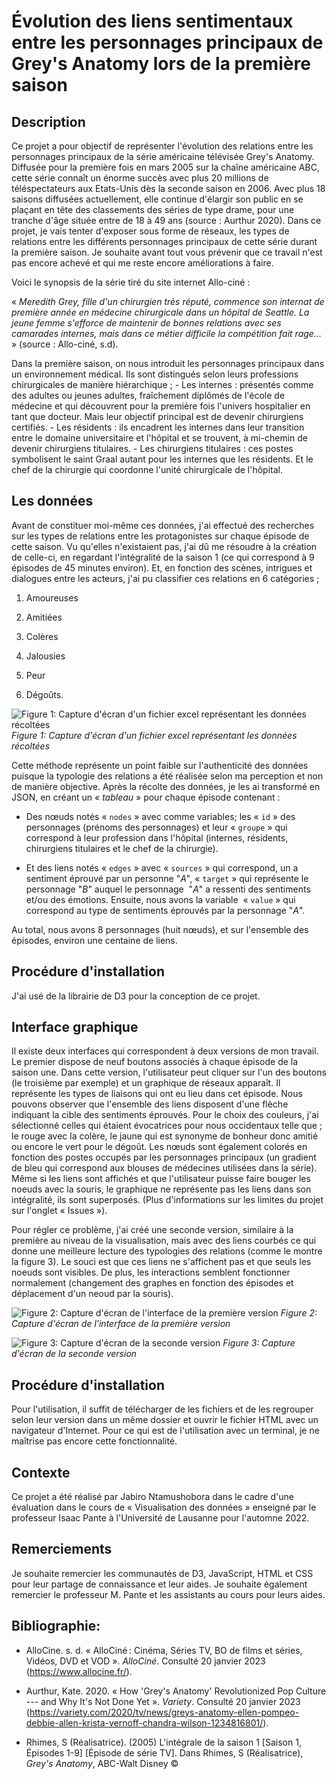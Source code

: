 # Évolution des liens sentimentaux entre les personnages principaux de Grey's Anatomy lors de la première saison

## Description

Ce projet a pour objectif de représenter l'évolution des relations entre les personnages principaux de la série américaine télévisée Grey's Anatomy. Diffusée pour la première fois en mars 2005 sur la chaîne américaine ABC, cette série connaît un énorme succès avec plus 20 millions de téléspectateurs aux Etats-Unis dès la seconde saison en 2006. Avec plus 18 saisons diffusées actuellement, elle continue d'élargir son public en se plaçant en tête des classements des séries de type drame, pour une tranche d'âge située entre de 18 à 49 ans (source : Aurthur 2020). Dans ce projet, je vais tenter d'exposer sous forme de réseaux, les types de relations entre les différents personnages principaux de cette série durant la première saison. Je souhaite avant tout vous prévenir que ce travail n'est pas encore achevé et qui me reste encore améliorations à faire.

Voici le synopsis de la série tiré du site internet Allo-ciné :

« *Meredith Grey, fille d'un chirurgien très réputé, commence son internat de première année en médecine chirurgicale dans un hôpital de Seattle. La jeune femme s'efforce de maintenir de bonnes relations avec ses camarades internes, mais dans ce métier difficile la compétition fait rage...* » (source : Allo-ciné, s.d).

Dans la première saison, on nous introduit les personnages principaux dans un environnement médical. Ils sont distingués selon leurs professions chirurgicales de manière hiérarchique ; - Les internes : présentés comme des adultes ou jeunes adultes, fraîchement diplômés de l'école de médecine et qui découvrent pour la première fois l'univers hospitalier en tant que docteur. Mais leur objectif principal est de devenir chirurgiens certifiés. - Les résidents : ils encadrent les internes dans leur transition entre le domaine universitaire et l'hôpital et se trouvent, à mi-chemin de devenir chirurgiens titulaires. - Les chirurgiens titulaires : ces postes symbolisent le saint Graal autant pour les internes que les résidents. Et le chef de la chirurgie qui coordonne l'unité chirurgicale de l'hôpital.

## Les données

Avant de constituer moi-même ces données, j'ai effectué des recherches sur les types de relations entre les protagonistes sur chaque épisode de cette saison. Vu qu'elles n'existaient pas, j'ai dû me résoudre à la création de celle-ci, en regardant l'intégralité de la saison 1 (ce qui correspond à 9 épisodes de 45 minutes environ). Et, en fonction des scènes, intrigues et dialogues entre les acteurs, j'ai pu classifier ces relations en 6 catégories ;

1.  Amoureuses

2.  Amitiées

3.  Colères

4.  Jalousies

5.  Peur

6.  Dégoûts.

![Figure 1: Capture d'écran d'un fichier excel représentant les données récoltées](https://github.com/Aaeilo/Visulation-des-relations-travers-un-r-seau-le-cas-avec-Grey-s-Anatomy/blob/main/figure_readme/Figure%201.png)
*Figure 1: Capture d'écran d'un fichier excel représentant les données récoltées*

Cette méthode représente un point faible sur l'authenticité des données puisque la typologie des relations a été réalisée selon ma perception et non de manière objective. Après la récolte des données, je les ai transformé en JSON, en créant un « *tableau* » pour chaque épisode contenant :

-   Des nœuds notés « `nodes` » avec comme variables; les « `id` » des personnages (prénoms des personnages) et leur « `groupe` » qui correspond à leur profession dans l'hôpital (internes, résidents, chirurgiens titulaires et le chef de la chirurgie).

-   Et des liens notés « `edges` » avec « `sources` » qui correspond, un a sentiment éprouvé par un personne "*A*", « `target` » qui représente le personnage "*B*" auquel le personnage  "*A*" a ressenti des sentiments et/ou des émotions. Ensuite, nous avons la variable  « `value` » qui correspond au type de sentiments éprouvés par la personnage "*A*".

Au total, nous avons 8 personnages (huit nœuds), et sur l'ensemble des épisodes, environ une centaine de liens.

## Procédure d'installation

J'ai usé de la librairie de D3 pour la conception de ce projet.

## Interface graphique

Il existe deux interfaces qui correspondent à deux versions de mon travail. Le premier dispose de neuf boutons associés à chaque épisode de la saison une. Dans cette version, l'utilisateur peut cliquer sur l'un des boutons (le troisième par exemple) et un graphique de réseaux apparaît. Il représente les types de liaisons qui ont eu lieu dans cet épisode. Nous pouvons observer que l'ensemble des liens disposent d'une flèche indiquant la cible des sentiments éprouvés. Pour le choix des couleurs, j'ai sélectionné celles qui étaient évocatrices pour nous occidentaux telle que ; le rouge avec la colère, le jaune qui est synonyme de bonheur donc amitié ou encore le vert pour le dégoût. Les nœuds sont également colorés en fonction des postes occupés par les personnages principaux (un gradient de bleu qui correspond aux blouses de médecines utilisées dans la série).
Même si les liens sont affichés et que l'utilisateur puisse faire bouger les noeuds avec la souris, le graphique ne représente pas les liens dans son intégralité, ils sont superposés. (Plus d'informations sur les limites du projet sur l'onglet « Issues »).

Pour régler ce problème, j'ai créé une seconde version, similaire à la première au niveau de la visualisation, mais avec des liens courbés ce qui donne une meilleure lecture des typologies des relations (comme le montre la figure 3). Le souci est que ces liens ne s'affichent pas et que seuls les noeuds sont visibles. De plus, les interactions semblent fonctionner normalement (changement des graphes en fonction des épisodes et déplacement d'un neoud par la souris). 

![Figure 2: Capture d'écran de l'interface de la première version](https://github.com/Aaeilo/Visulation-des-relations-travers-un-r-seau-le-cas-avec-Grey-s-Anatomy/blob/main/figure_readme/Figure%202.png)
*Figure 2: Capture d'écran de l'interface de la première version*


![Figure 3: Capture d'écran de la seconde version](https://github.com/Aaeilo/Visulation-des-relations-travers-un-r-seau-le-cas-avec-Grey-s-Anatomy/blob/main/figure_readme/Figure%203.png)
*Figure 3: Capture d'écran de la seconde version*


## Procédure d'installation

Pour l'utilisation, il suffit de télécharger de les fichiers et de les regrouper selon leur version dans un même dossier et ouvrir le fichier HTML avec un navigateur d'Internet. Pour ce qui est de l'utilisation avec un terminal, je ne maîtrise pas encore cette fonctionnalité.

## Contexte

Ce projet a été réalisé par Jabiro Ntamushobora dans le cadre d'une évaluation dans le cours de « Visualisation des données » enseigné par le professeur Isaac Pante à l'Université de Lausanne pour l'automne 2022.

## Remerciements

Je souhaite remercier les communautés de D3, JavaScript, HTML et CSS pour leur partage de connaissance et leur aides. Je souhaite également remercier le professeur M. Pante et les assistants au cours pour leurs aides.

## Bibliographie:

-   AlloCine. s. d. « AlloCiné : Cinéma, Séries TV, BO de films et séries, Vidéos, DVD et VOD ». *AlloCiné*. Consulté 20 janvier 2023 (<https://www.allocine.fr/>).

-   Aurthur, Kate. 2020. « How 'Grey's Anatomy' Revolutionized Pop Culture --- and Why It's Not Done Yet ». *Variety*. Consulté 20 janvier 2023 (<https://variety.com/2020/tv/news/greys-anatomy-ellen-pompeo-debbie-allen-krista-vernoff-chandra-wilson-1234816801/>).

-   Rhimes, S (Réalisatrice). (2005) L'intégrale de la saison 1 [Saison 1, Épisodes 1-9] [Épisode de série TV]. Dans Rhimes, S (Réalisatrice), *Grey's Anatomy*, ABC-Walt Disney ©



